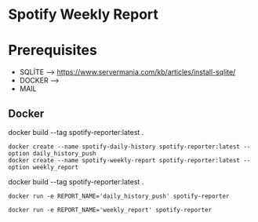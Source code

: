 # Spotify Weekly Report

# Prerequisites 

- SQLİTE --> https://www.servermania.com/kb/articles/install-sqlite/
- DOCKER -->
- MAIL 




## Docker

docker build --tag spotify-reporter:latest .

```
docker create --name spotify-daily-history spotify-reporter:latest --option daily_history_push 
docker create --name spotify-weekly-report spotify-reporter:latest --option weekly_report 
```


docker build --tag spotify-reporter:latest  .
    
```
docker run -e REPORT_NAME='daily_history_push' spotify-reporter

docker run -e REPORT_NAME='weekly_report' spotify-reporter


```